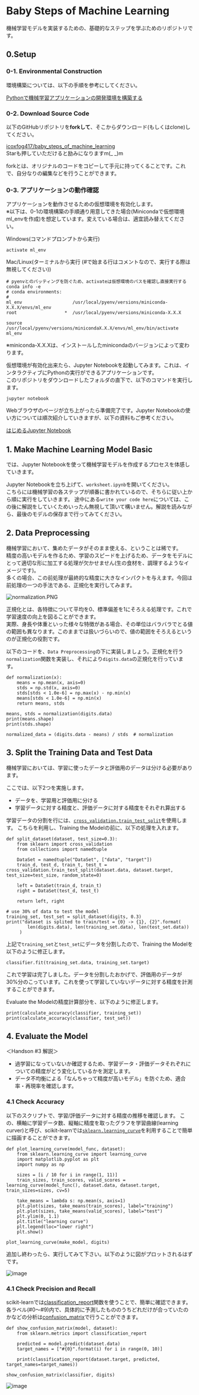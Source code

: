 # Baby Steps of Machine Learning

機械学習モデルを実装するための、基礎的なステップを学ぶためのリポジトリです。

## 0.Setup

### 0-1. Environmental Construction

環境構築については、以下の手順を参考にしてください。

[Pythonで機械学習アプリケーションの開発環境を構築する](http://qiita.com/icoxfog417/items/950b8af9100b64c0d8f9)

### 0-2. Download Source Code

以下のGitHubリポジトリを**forkして**、そこからダウンロード(もしくはclone)してください。

[icoxfog417/baby_steps_of_machine_learning](https://github.com/icoxfog417/baby_steps_of_machine_learning)  
Starも押していただけると励みになりますm(_ _)m

forkとは、オリジナルのコードをコピーして手元に持ってくることです。これで、自分なりの編集などを行うことができます。

### 0-3. アプリケーションの動作確認

アプリケーションを動作させるための仮想環境を有効化します。  
※以下は、0-1の環境構築の手順通り用意してきた場合(Minicondaで仮想環境ml_envを作成)を想定しています。変えている場合は、適宜読み替えてください。

Windows(コマンドプロンプトから実行)

```
activate ml_env
```

Mac/Linux(ターミナルから実行 (#で始まる行はコメントなので、実行する際は無視してください))

```
# pyenvとのバッティングを防ぐため、activateは仮想環境のパスを確認し直接実行する
conda info -e
# conda environments:
#
ml_env                   /usr/local/pyenv/versions/miniconda-X.X.X/envs/ml_env
root                  *  /usr/local/pyenv/versions/miniconda-X.X.X

source /usr/local/pyenv/versions/minicondaX.X.X/envs/ml_env/bin/activate ml_env
```

※miniconda-X.X.Xは、インストールしたminicondaのバージョンによって変わります。

仮想環境が有効化出来たら、Jupyter Notebookを起動してみます。これは、インタラクティブにPythonの実行ができるアプリケーションです。  
このリポジトリをダウンロードしたフォルダの直下で、以下のコマンドを実行します。

```
jupyter notebook
```

Webブラウザのページが立ち上がったら準備完了です。Jupyter Notebookの使い方については順次紹介していきますが、以下の資料もご参考ください。

[はじめるJupyter Notebook](http://qiita.com/icoxfog417/items/175f69d06f4e590face9)

## 1. Make Machine Learning Model Basic

では、Jupyter Notebookを使って機械学習モデルを作成するプロセスを体感していきます。

Jupyter Notebookを立ち上げて、`worksheet.ipynb`を開いてください。  
こちらには機械学習の各ステップが順番に書かれているので、そちらに従い上から順に実行をしていきます。
途中にある`write your code here`については、この後に解説をしていくためいったん無視して頂いて構いません。解説を読みながら、最後のモデルの保存まで行ってみてください。

## 2. Data Preprocessing

機械学習において、集めたデータがそのまま使える、ということは稀です。  
精度の高いモデルを作るため、学習のスピードを上げるため、データをモデルにとって適切な形に加工する処理が欠かせません(生の食材を、調理するようなイメージです)。  
多くの場合、この前処理が最終的な精度に大きなインパクトを与えます。今回は前処理の一つの手法である、正規化を実行してみます。

![normalization.PNG](./pictures/normalization.PNG)

正規化とは、各特徴について平均を0、標準偏差を1にそろえる処理です。これで学習速度の向上を図ることができます。  
実際、身長や体重といった様々な特徴がある場合、その単位はバラバラでとる値の範囲も異なります。このままでは扱いづらいので、値の範囲をそろえるというのが正規化の役割です。  

以下のコードを、`Data Preprocessing`の下に実装しましょう。正規化を行う`normalization`関数を実装し、それにより`digits.data`の正規化を行っています。

```py3
def normalization(x):
    means = np.mean(x, axis=0)
    stds = np.std(x, axis=0)
    stds[stds < 1.0e-6] = np.max(x) - np.min(x)
    means[stds < 1.0e-6] = np.min(x)
    return means, stds

means, stds = normalization(digits.data)
print(means.shape)
print(stds.shape)

normalized_data = (digits.data - means) / stds  # normalization
```

## 3. Split the Training Data and Test Data

機械学習においては、学習に使ったデータと評価用のデータは分ける必要があります。

ここでは、以下2つを実施します。

* データを、学習用と評価用に分ける
* 学習データに対する精度と、評価データに対する精度をそれぞれ算出する

学習データの分割を行には、[`cross_validation.train_test_split`](http://scikit-learn.org/stable/modules/generated/sklearn.cross_validation.train_test_split.html)を使用します。
こちらを利用し、Training the Modelの前に、以下の処理を入れます。

```py3
def split_dataset(dataset, test_size=0.3):
    from sklearn import cross_validation
    from collections import namedtuple

    DataSet = namedtuple("DataSet", ["data", "target"])
    train_d, test_d, train_t, test_t = cross_validation.train_test_split(dataset.data, dataset.target, test_size=test_size, random_state=0)

    left = DataSet(train_d, train_t)
    right = DataSet(test_d, test_t)
    
    return left, right

# use 30% of data to test the model
training_set, test_set = split_dataset(digits, 0.3)
print("dataset is splited to train/test = {0} -> {1}, {2}".format(
        len(digits.data), len(training_set.data), len(test_set.data))
     )

```

上記で`training_set`と`test_set`にデータを分割したので、Training the Modelを以下のように修正します。

```
classifier.fit(training_set.data, training_set.target)
```

これで学習は完了しました。データを分割したおかげで、評価用のデータが30%分のこっています。これを使って学習していないデータに対する精度を計測することができます。

Evaluate the Modelの精度計算部分を、以下のように修正します。

```py3
print(calculate_accuracy(classifier, training_set))
print(calculate_accuracy(classifier, test_set))
```

## 4. Evaluate the Model

＜Handson #3 解説＞

* 過学習になっていないか確認するため、学習データ・評価データそれぞれについての精度がどう変化しているかを測定します。
* データ不均衡による「なんちゃって精度が高いモデル」を防ぐため、適合率・再現率を確認します。

### 4.1 Check Accuracy

以下のスクリプトで、学習/評価データに対する精度の推移を確認します。
この、横軸に学習データ数、縦軸に精度を取ったグラフを学習曲線(learning curver)と呼び、scikit-learnでは[`sklearn.learning_curve`](http://scikit-learn.org/stable/modules/generated/sklearn.learning_curve.learning_curve.html)を利用することで簡単に描画することができます。

```py3
def plot_learning_curve(model_func, dataset):
    from sklearn.learning_curve import learning_curve
    import matplotlib.pyplot as plt
    import numpy as np

    sizes = [i / 10 for i in range(1, 11)]
    train_sizes, train_scores, valid_scores = learning_curve(model_func(), dataset.data, dataset.target, train_sizes=sizes, cv=5)
    
    take_means = lambda s: np.mean(s, axis=1)
    plt.plot(sizes, take_means(train_scores), label="training")
    plt.plot(sizes, take_means(valid_scores), label="test")
    plt.ylim(0, 1.1)
    plt.title("learning curve")
    plt.legend(loc="lower right")
    plt.show()

plot_learning_curve(make_model, digits)
```

追加し終わったら、実行してみて下さい。以下のように図がプロットされるはずです。

![image](https://qiita-image-store.s3.amazonaws.com/0/25990/441770dd-db03-dd82-99d5-98b7ef3cde31.png)

### 4.1 Check Precision and Recall

scikit-learnでは[classification_report](http://scikit-learn.org/stable/modules/generated/sklearn.metrics.classification_report.html)関数を使うことで、簡単に確認できます。
各ラベル(#0～#9)内で、具体的に予測したもののうちどれだけが合っていたのかなどの分析は[confusion_matrix](http://scikit-learn.org/stable/modules/generated/sklearn.metrics.confusion_matrix.html#sklearn.metrics.confusion_matrix)で行うことができます。

```py3
def show_confusion_matrix(model, dataset):
    from sklearn.metrics import classification_report
    
    predicted = model.predict(dataset.data)
    target_names = ["#{0}".format(i) for i in range(0, 10)]

    print(classification_report(dataset.target, predicted, target_names=target_names))

show_confusion_matrix(classifier, digits)
```

![image](https://qiita-image-store.s3.amazonaws.com/0/25990/ba6f0580-4093-7d11-0270-bbd0e95a698b.png)

